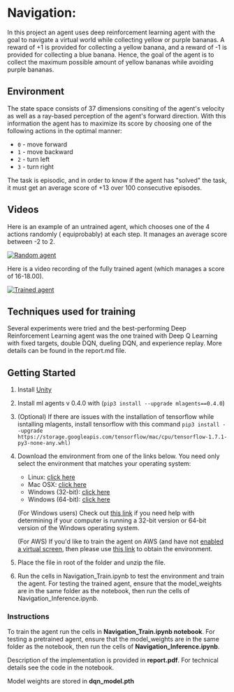 
# Navigation:

In this project an agent uses deep reinforcement learning agent with the goal to navigate a virtual world while collecting yellow or purple bananas. A reward of +1 is provided for collecting a yellow banana, and a reward of -1 is provided for collecting a blue banana. Hence, the goal of the agent is to collect the maximum possible amount of yellow bananas while avoiding purple bananas.

## Environment

The state space consists of 37 dimensions consiting of the agent's velocity as well as a ray-based perception of the agent's forward direction. With this information the agent has to maximize its score by choosing one of the following actions in the optimal manner:

* `0` - move forward
* `1` - move backward
* `2` - turn left
* `3` - turn right

The task is episodic, and in order to know if the agent has "solved" the task, it must get an average score of +13 over 100 consecutive episodes.

## Videos
Here is an example of an untrained agent, which chooses one of the 4 actions randomly ( equiprobably) at each step. It manages an average score between -2 to 2.

[![Random agent](https://img.youtube.com/vi/Du7vpSd0JeY/0.jpg)](https://youtu.be/Du7vpSd0JeY "Random Agent")

Here is a video recording of the fully trained agent (which manages a score of 16-18.00).

[![Trained agent](https://img.youtube.com/vi/tfKJGH8lEMY/0.jpg)](https://youtu.be/tfKJGH8lEMY "Trained Agent")


## Techniques used for training

Several experiments were tried and the best-performing Deep Reinforcement Learning agent was the one trained with Deep Q Learning with fixed targets, double DQN, dueling DQN, and experience replay. More details can be found in the report.md file.

## Getting Started

1. Install [Unity](https://unity3d.com/get-unity/download)
2. Install ml agents v 0.4.0 with (`pip3 install --upgrade mlagents==0.4.0`)
3. (Optional) If there are issues with the installation of tensorflow while isntalling mlagents, install tensorflow with this command `pip3 install --upgrade https://storage.googleapis.com/tensorflow/mac/cpu/tensorflow-1.7.1-py3-none-any.whl)`
4. Download the environment from one of the links below. You need only select the environment that matches your operating system:
   * Linux: [click here](https://s3-us-west-1.amazonaws.com/udacity-drlnd/P1/Banana/Banana_Linux.zip)
   * Mac OSX: [click here](https://s3-us-west-1.amazonaws.com/udacity-drlnd/P1/Banana/Banana.app.zip)
   * Windows (32-bit): [click here](https://s3-us-west-1.amazonaws.com/udacity-drlnd/P1/Banana/Banana_Windows_x86.zip)
   * Windows (64-bit): [click here](https://s3-us-west-1.amazonaws.com/udacity-drlnd/P1/Banana/Banana_Windows_x86_64.zip)

    (For Windows users) Check out [this link](https://support.microsoft.com/en-us/help/827218/how-to-determine-whether-a-computer-is-running-a-32-bit-version-or-64) if you need help with determining if your computer is running a 32-bit version or 64-bit version of the Windows operating system.

    (For AWS) If you'd like to train the agent on AWS (and have not [enabled a virtual screen](https://github.com/Unity-Technologies/ml-agents/blob/master/docs/Training-on-Amazon-Web-Service.md), then please use [this link](https://s3-us-west-1.amazonaws.com/udacity-drlnd/P1/Banana/Banana_Linux_NoVis.zip ) to obtain the environment.

5. Place the file in root of the folder and unzip the file.

6. Run the cells in Navigation_Train.ipynb to test the environment and train the agent. For testing the trained agent, ensure that the model_weights are in the same folder as the notebook, then run the cells of Navigation_Inference.ipynb.

### Instructions

To train the agent run  the cells in **Navigation_Train.ipynb notebook**. For testing a pretrained agent, ensure that the model_weights are in the same folder as the notebook, then run the cells of **Navigation_Inference.ipynb**.

Description of the implementation is provided in **report.pdf**. For technical details see the code in the notebook.

Model weights are stored in **dqn_model.pth**










